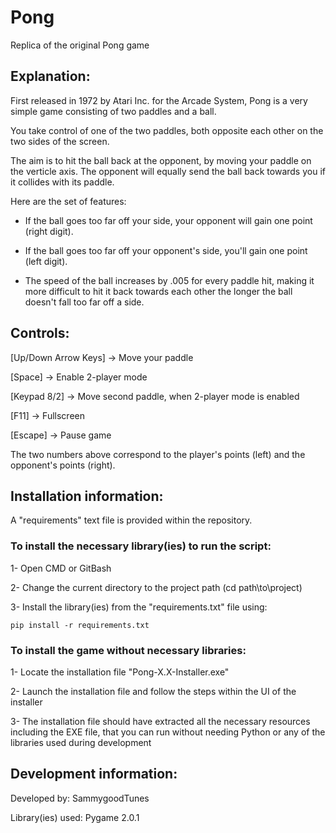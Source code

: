 # Pong
Replica of the original Pong game

## Explanation:

First released in 1972 by Atari Inc. for the Arcade System, Pong is a very simple game consisting of two paddles and a ball.


You take control of one of the two paddles, both opposite each other on the two sides of the screen. 


The aim is to hit the ball back at the opponent, by moving your paddle on the verticle axis. The opponent will equally send the ball back towards you if it collides with its paddle.


Here are the set of features:

* If the ball goes too far off your side, your opponent will gain one point (right digit).


* If the ball goes too far off your opponent's side, you'll gain one point (left digit).


* The speed of the ball increases by .005 for every paddle hit, making it more difficult to hit it back towards each other the longer the ball doesn't fall too far off a side.


## Controls:

[Up/Down Arrow Keys] -> Move your paddle


[Space] -> Enable 2-player mode


[Keypad 8/2] -> Move second paddle, when 2-player mode is enabled


[F11] -> Fullscreen


[Escape] -> Pause game


The two numbers above correspond to the player's points (left) and the opponent's points (right).


## Installation information:

A "requirements" text file is provided within the repository.


### To install the necessary library(ies) to run the script:

1- Open CMD or GitBash


2- Change the current directory to the project path (cd path\\to\\project)


3- Install the library(ies) from the "requirements.txt" file using:
  ```
  pip install -r requirements.txt
  ```

### To install the game without necessary libraries:

1- Locate the installation file "Pong-X.X-Installer.exe"


2- Launch the installation file and follow the steps within the UI of the installer


3- The installation file should have extracted all the necessary resources including the EXE file, that you can run without needing Python or any of the libraries used during development


## Development information:

Developed by: SammygoodTunes


Library(ies) used: Pygame 2.0.1

